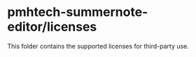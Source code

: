 # pmhtech-summernote-editor/licenses

This folder contains the supported licenses for third-party use.
